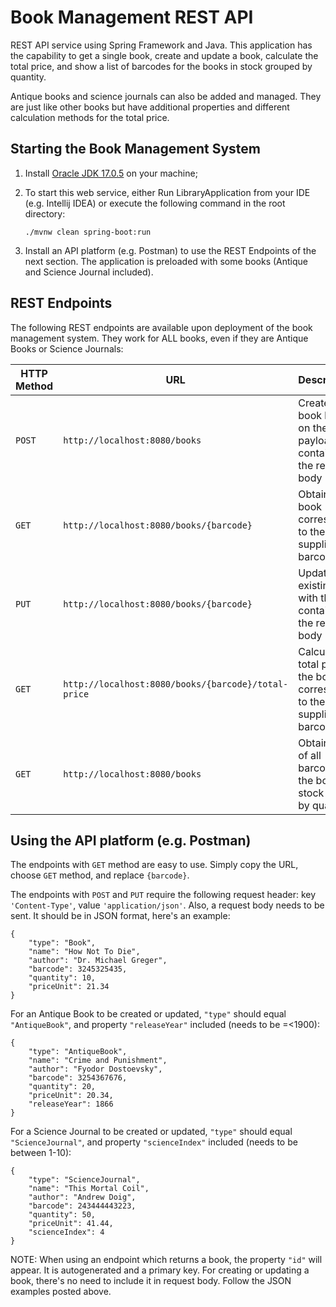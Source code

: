 # Book Management REST API

REST API service using Spring Framework and Java. This application has the capability to get a single book, create and update a book, calculate the total price, and show a list of barcodes for the books in stock grouped by quantity.

Antique books and science journals can also be added and managed. They are just like other books but have additional properties and different calculation methods for the total price.

## Starting the Book Management System
1. Install [Oracle JDK 17.0.5](https://www.oracle.com/java/technologies/downloads/#java17) on your machine;

2. To start this web service, either Run LibraryApplication from your IDE (e.g. Intellij IDEA) or execute the following command in the root directory:

    ```./mvnw clean spring-boot:run```

3. Install an API platform (e.g. Postman) to use the REST Endpoints of the next section. The application is preloaded with some books (Antique and Science Journal included).

## REST Endpoints
The following REST endpoints are available upon deployment of the book management system. They work for ALL books, even if they are Antique Books or Science Journals:

| HTTP Method | URL                                                 | Description                                                                  |
|-------------|-----------------------------------------------------|:-----------------------------------------------------------------------------|
| `POST`      | `http://localhost:8080/books`                       | Creates a new book based on the payload contained in the request body        |
| `GET`       | `http://localhost:8080/books/{barcode}`             | Obtains the book corresponding to the supplied barcode                       |
| `PUT`       | `http://localhost:8080/books/{barcode}`             | Updates an existing book  with the data contained in the request body        |
| `GET`       | `http://localhost:8080/books/{barcode}/total-price` | Calculates the total price of the book corresponding to the supplied barcode |
| `GET`       | `http://localhost:8080/books`                       | Obtains a list of all barcodes for the books in stock grouped by quantity    |

## Using the API platform (e.g. Postman)
The endpoints with `GET` method are easy to use. Simply copy the URL, choose `GET` method, and replace ```{barcode}```.

The endpoints with `POST` and `PUT` require the following request header: key `'Content-Type'`, value `'application/json'`. Also, a request body needs to be sent. It should be in JSON format, here's an example:
```
{
    "type": "Book",
    "name": "How Not To Die",
    "author": "Dr. Michael Greger",
    "barcode": 3245325435,
    "quantity": 10,
    "priceUnit": 21.34
}
```

For an Antique Book to be created or updated, `"type"` should equal `"AntiqueBook"`, and property `"releaseYear"` included (needs to be =<1900):
```
{
    "type": "AntiqueBook",
    "name": "Crime and Punishment",
    "author": "Fyodor Dostoevsky",
    "barcode": 3254367676,
    "quantity": 20,
    "priceUnit": 20.34,
    "releaseYear": 1866
}
```

For a Science Journal to be created or updated, `"type"` should equal `"ScienceJournal"`, and property `"scienceIndex"` included (needs to be between 1-10):
```
{
    "type": "ScienceJournal",
    "name": "This Mortal Coil",
    "author": "Andrew Doig",
    "barcode": 243444443223,
    "quantity": 50,
    "priceUnit": 41.44,
    "scienceIndex": 4
}
```

NOTE: When using an endpoint which returns a book, the property `"id"` will appear. It is autogenerated and a primary key. For creating or updating a book, there's no need to include it in request body. Follow the JSON examples posted above.

